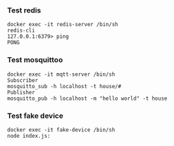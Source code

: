 ### Test redis

    docker exec -it redis-server /bin/sh
    redis-cli
    127.0.0.1:6379> ping
    PONG


### Test mosquittoo

    docker exec -it mqtt-server /bin/sh
    Subscriber
    mosquitto_sub -h localhost -t house/#
    Publisher
    mosquitto_pub -h localhost -m "hello world" -t house


### Test fake device

    docker exec -it fake-device /bin/sh
    node index.js:
